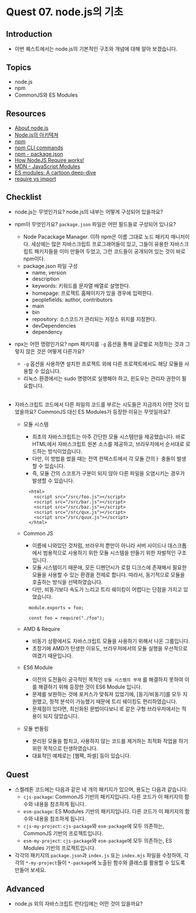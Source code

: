 # Quest 07. node.js의 기초

## Introduction

- 이번 퀘스트에서는 node.js의 기본적인 구조와 개념에 대해 알아 보겠습니다.

## Topics

- node.js
- npm
- CommonJS와 ES Modules

## Resources

- [About node.js](https://nodejs.org/ko/about/)
- [Node.js의 아키텍쳐](https://edu.goorm.io/learn/lecture/557/%ED%95%9C-%EB%88%88%EC%97%90-%EB%81%9D%EB%82%B4%EB%8A%94-node-js/lesson/174356/node-js%EC%9D%98-%EC%95%84%ED%82%A4%ED%85%8D%EC%B3%90)
- [npm](https://docs.npmjs.com/about-npm)
- [npm CLI commands](https://docs.npmjs.com/cli/v7/commands)
- [npm - package.json](https://docs.npmjs.com/cli/v7/configuring-npm/package-json)
- [How NodeJS Require works!](https://www.thirdrocktechkno.com/blog/how-nodejs-require-works)
- [MDN - JavaScript Modules](https://developer.mozilla.org/ko/docs/Web/JavaScript/Guide/Modules)
- [ES modules: A cartoon deep-dive](https://hacks.mozilla.org/2018/03/es-modules-a-cartoon-deep-dive/)
- [require vs import](https://www.geeksforgeeks.org/difference-between-node-js-require-and-es6-import-and-export/)

## Checklist

- node.js는 무엇인가요? node.js의 내부는 어떻게 구성되어 있을까요?
- npm이 무엇인가요? `package.json` 파일은 어떤 필드들로 구성되어 있나요?
  - Node Pacackage Manager. 이하 npm은 이름 그대로 노드 패키지 매니저이다. 세상에는 많은 자바스크립트 프로그래머들이 있고, 그들이 유용한 자바스크립트 패키지들을 이미 만들어 두었고, 그런 코드들이 공개되어 있는 것이 바로 npm이다.
  - package.json 파일 구성
    - name, version
    - description
    - keywords: 키워드를 문자열 배열로 설명한다.
    - homepage: 프로젝트 홈페이지가 있을 경우에 입력한다.
    - peoplefields: author, contributors
    - main
    - bin
    - repository: 소스코드가 관리되는 저장소 위치를 지정한다.
    - devDependencies
    - dependency
- npx는 어떤 명령인가요? npm 패키지를 `-g` 옵션을 통해 글로벌로 저장하는 것과 그렇지 않은 것은 어떻게 다른가요?
  - `-g` 옵션을 사용하면 설치한 프로젝트 외에 다른 프로젝트에서도 해당 모듈을 사용할 수 있습니다.
  - 리눅스 환경에서는 sudo 명령어로 실행해야 하고, 윈도우는 관리자 권한이 필요합니다.
    <br><br>
- 자바스크립트 코드에서 다른 파일의 코드를 부르는 시도들은 지금까지 어떤 것이 있었을까요? CommonJS 대신 ES Modules가 등장한 이유는 무엇일까요?

  - 모듈 시스템

    - 최초의 자바스크립트는 아주 간단한 모듈 시스템만을 제공했습니다. 바로 HTML에서 자바스크립트 원본 소스를 제공하고, 브라우저에서 순서대로 로드하는 방식이었습니다.
    - 다만, 이 방법을 썼을 때는 전역 컨텍스트에서 각 모듈 간의ㅏ 충돌이 발생할 수 있습니다.
    - 즉, 모듈 간의 스코프가 구분이 되지 않아 다른 파일을 오염시키는 경우가 발생할 수 있습니다.

    ```
      <html>
        <script src="/src/foo.js"></script>
        <script src="/src/bar.js"></script>
        <script src="/src/baz.js"></script>
        <script src="/src/qux.js"></script>
        <script src="/src/quux.js"></script>
      </html>
    ```

  - Common JS

    - 이름에 나와있던 것처럼, 브라우저 뿐만이 아니라 서버 사이드나 데스크톱에서 범용적으로 사용하기 위한 모듈 시스템을 만들기 위한 자발적인 구조입니다.
    - 모듈 시스템이기 때문애, 모든 디펜던시가 로컬 디크스에 존재해서 필요한 모듈을 사용할 수 있는 환경을 전제로 합니다. 따라서, 동기적으로 모듈을 호출하는 방식을 선택하였습니다.
    - 다만, 비동기보다 속도가 느리고 트리 쉐이킹이 어렵다는 단점을 가지고 있었습니다.

    ```
      module.exports = foo;

      const foo = require("./foo");
    ```

  - AMD & Require

    - 비동기 상황에서도 자바스크립트 모듈을 사용하기 위해서 나온 그룹입니다.
    - 초창기에 AMD가 탄생한 이유도, 브라우저에서의 모듈 실행을 우선적으로 여겼기 때문입니다.

  - ES6 Module

    - 이전의 도전들이 궁극적인 목적인 `모듈 시스템의 부재` 를 해결하지 못하여 이를 해결하기 위해 등장한 것이 ES6 Module 입니다.
    - 문제를 보완하는 것에 포커스가 맞춰져 있었기에, [동기/비동기]를 모두 지원했고, 정적 분석이 가능했기 때문에 트리 쉐이킹도 편리하였습니다.
    - 문제점이 있다면, 최신화된 문법이다보니 IE 같은 구형 브라우저에서는 적용이 되지 않았습니다.

  - 모듈 번들링
    - 분리된 모듈을 합치고, 사용하지 않는 코드를 제거하는 최적화 작업을 하기위한 목적으로 탄생하였습니다.
    - 대표적인 예제로는 [웹팩, 파셀] 등이 있습니다.

## Quest

- 스켈레톤 코드에는 다음과 같은 네 개의 패키지가 있으며, 용도는 다음과 같습니다:
  - `cjs-package`: CommonJS 기반의 패키지입니다. 다른 코드가 이 패키지의 함수와 내용을 참조하게 됩니다.
  - `esm-package`: ES Modules 기반의 패키지입니다. 다른 코드가 이 패키지의 함수와 내용을 참조하게 됩니다.
  - `cjs-my-project`: `cjs-package`와 `esm-package`에 모두 의존하는, CommonJS 기반의 프로젝트입니다.
  - `esm-my-project`: `cjs-package`와 `esm-package`에 모두 의존하는, ES Modules 기반의 프로젝트입니다.
- 각각의 패키지의 `package.json`과 `index.js` 또는 `index.mjs` 파일을 수정하여, 각각의 `*-my-project`들이 `*-package`에 노출된 함수와 클래스를 활용할 수 있도록 만들어 보세요.

## Advanced

- node.js 외의 자바스크립트 런타임에는 어떤 것이 있을까요?
